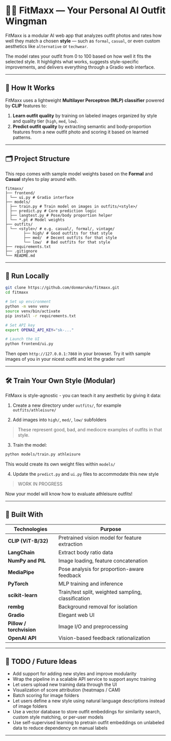 # 👔👟 FitMaxx — Your Personal AI Outfit Wingman

FitMaxx is a modular AI web app that analyzes outfit photos and rates how well they match a chosen **style** — such as `formal`, `casual`, or even custom aesthetics like `alternative` or `techwear`.

The model rates your outfit from 0 to 100 based on how well it fits the selected style. It highlights what works, suggests style-specific improvements, and delivers everything through a Gradio web interface.

---

## 🧠 How It Works

FitMaxx uses a lightweight **Multilayer Perceptron (MLP) classifier** powered by **CLIP** features to:

1. **Learn outfit quality** by training on labeled images organized by style and quality tier (`high`, `med`, `low`).
2. **Predict outfit quality** by extracting semantic and body-proportion features from a new outfit photo and scoring it based on learned patterns.

---

## 🗂️ Project Structure

This repo comes with sample model weights based on the **Formal** and **Casual** styles to play around with.

```plaintext
fitmaxx/
├── frontend/
│ └── ui.py # Gradio interface
├── models/
│ ├── train.py # Train model on images in outfits/<style>/
│ ├── predict.py # Core prediction logic
│ ├── langtest.py # Pose/body proportion helper
│ └── *.pt # Model weights
├── outfits/
│ └── <style>/ # e.g. casual/, formal/, vintage/
│       ├── high/ # Good outfits for that style
│       ├── med/  # Decent outfits for that style
│       └── low/  # Bad outfits for that style
├── requirements.txt
├── .gitignore 
└── README.md 
```

---

## 🚀 Run Locally

```bash
git clone https://github.com/donmaruko/fitmaxx.git
cd fitmaxx

# Set up environment
python -m venv venv
source venv/bin/activate
pip install -r requirements.txt

# Set API key
export OPENAI_API_KEY="sk-..."

# Launch the UI
python frontend/ui.py
```

Then open `http://127.0.0.1:7860` in your browser. Try it with sample images of you in your nicest outfit and let the grader run!

---

## 🛠️ Train Your Own Style (Modular)

FitMaxx is style-agnostic - you can teach it any aesthetic by giving it data:

1. Create a new directory under `outfits/`, for example `outfits/athleisure/`

2. Add images into `high/`, `med/`, `low/` subfolders
> These represent good, bad, and mediocre examples of outfits in that style.

3. Train the model:
```bash
python models/train.py athleisure
```
This would create its own weight files within `models/`

4. Update the `predict.py` and `ui.py` files to accommodate this new style
> WORK IN PROGRESS

Now your model will know how to evaluate athleisure outfits!

---

## 🔧 Built With

| Technologies             | Purpose                                                |
|--------------------------|--------------------------------------------------------|
| **CLIP (ViT-B/32)**      | Pretrained vision model for feature extraction         |
| **LangChain**            | Extract body ratio data                                |
| **NumPy and PIL**        | Image loading, feature concatenation                   |
| **MediaPipe**            | Pose analysis for proportion-aware feedback            |
| **PyTorch**              | MLP training and inference                             |
| **scikit-learn**         | Train/test split, weighted sampling, classification    |
| **rembg**                | Background removal for isolation                       |
| **Gradio**               | Elegant web UI                                         |
| **Pillow / torchvision** | Image I/O and preprocessing                            |
| **OpenAI API**           | Vision-based feedback rationalization                  |

---

## 📌 TODO / Future Ideas

- Add support for adding new styles and improve modularity
- Wrap the pipeline in a scalable API service to support async training
- Let users upload new training data through the UI
- Visualization of score attribution (heatmaps / CAM)
- Batch scoring for image folders
- Let users define a new style using natural language descriptions instead of image folders
- Use a vector database to store outfit embeddings for similarity search, custom style matching, or per-user models
- Use self-supervised learning to pretrain outfit embeddings on unlabeled data to reduce dependency on manual labels

---
